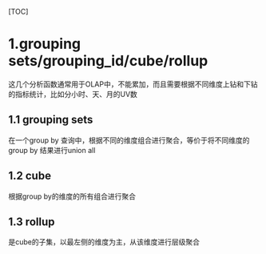 [TOC]

# 1.grouping sets/grouping_id/cube/rollup

这几个分析函数通常用于OLAP中，不能累加，而且需要根据不同维度上钻和下钻的指标统计，比如分小时、天、月的UV数

## 1.1 grouping sets

在一个group by 查询中，根据不同的维度组合进行聚合，等价于将不同维度的group by 结果进行union all



## 1.2 cube

根据group by的维度的所有组合进行聚合



## 1.3 rollup

是cube的子集，以最左侧的维度为主，从该维度进行层级聚合

##  